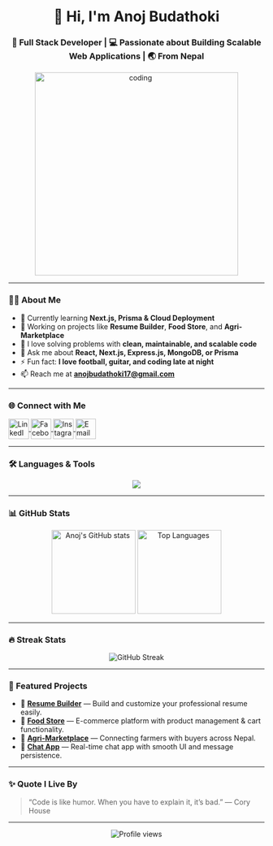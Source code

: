 <h1 align="center">👋 Hi, I'm Anoj Budathoki</h1>
<h3 align="center">🚀 Full Stack Developer | 💻 Passionate about Building Scalable Web Applications | 🌏 From Nepal</h3>

<p align="center">
  <img src="https://cdn.myportfolio.com/2fcfcb103788251450a8304378dffded/a62c047f-8369-493c-ab14-71ef51bebc55_rw_1200.gif?h=e8c7ce55b326319eaca316cc1e74518f" alt="coding" width="400"/>
</p>

---

### 👨‍💻 About Me
- 🌱 Currently learning **Next.js, Prisma & Cloud Deployment**
- 💼 Working on projects like **Resume Builder**, **Food Store**, and **Agri-Marketplace**
- 🧠 I love solving problems with **clean, maintainable, and scalable code**
- 💬 Ask me about **React, Next.js, Express.js, MongoDB, or Prisma**
- ⚡ Fun fact: **I love football, guitar, and coding late at night**
- 📫 Reach me at **anojbudathoki17@gmail.com**

---

### 🌐 Connect with Me
<p align="left">
  <a href="https://linkedin.com/in/anoj-budathoki-a78058263" target="blank">
    <img align="center" src="https://skillicons.dev/icons?i=linkedin" alt="LinkedIn" height="40" />
  </a>
  <a href="https://fb.com/anoj.anoj.73997" target="blank">
    <img align="center" src="https://skillicons.dev/icons?i=facebook" alt="Facebook" height="40" />
  </a>
  <a href="https://instagram.com/anojbudathoki_02" target="blank">
    <img align="center" src="https://skillicons.dev/icons?i=instagram" alt="Instagram" height="40" />
  </a>
  <a href="mailto:anojbudathoki17@gmail.com" target="blank">
    <img align="center" src="https://skillicons.dev/icons?i=gmail" alt="Email" height="40" />
  </a>
</p>

---

### 🛠️ Languages & Tools
<p align="center">
  <img src="https://skillicons.dev/icons?i=html,css,js,ts,react,next,tailwind,nodejs,express,mongodb,git,postman,linux,prisma" />
</p>

---

### 📊 GitHub Stats
<p align="center">
  <img src="https://github-readme-stats.vercel.app/api?username=anoj17&show_icons=true&theme=tokyonight&hide_border=true" alt="Anoj's GitHub stats" height="165" />
  <img src="https://github-readme-stats.vercel.app/api/top-langs/?username=anoj17&layout=compact&theme=tokyonight&hide_border=true" alt="Top Languages" height="165" />
</p>

---

### 🔥 Streak Stats
<p align="center">
  <img src="https://github-readme-streak-stats.herokuapp.com?user=anoj17&theme=tokyonight&hide_border=true" alt="GitHub Streak" />
</p>

---

### 🚀 Featured Projects
- 🧾 [**Resume Builder**](#) — Build and customize your professional resume easily.
- 🛒 [**Food Store**](#) — E-commerce platform with product management & cart functionality.
- 🌾 [**Agri-Marketplace**](#) — Connecting farmers with buyers across Nepal.
- 💬 [**Chat App**](#) — Real-time chat app with smooth UI and message persistence.

---

### ✨ Quote I Live By
> “Code is like humor. When you have to explain it, it’s bad.” — Cory House

---

<p align="center">
  <img src="https://komarev.com/ghpvc/?username=anoj17&label=Profile%20Views&color=blueviolet&style=flat-square" alt="Profile views" />
</p>

